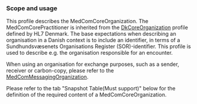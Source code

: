 ### Scope and usage 

This profile describes the MedComCoreOrganization. The MedComCorePractitioner is inherited from the [DkCoreOrganization](https://hl7.dk/fhir/core/2.0.0/StructureDefinition-dk-core-organization.html) profile defined by HL7 Denmark.
The base expectations when describing an organisation in a Danish context is to include an identifier, in terms of a Sundhundsvæsenets Organisations Register (SOR)-identifier. This profile is used to describe e.g. the organisation responsible for an encounter.

When using an organisation for exchange purposes, such as a sender, receiver or carbon-copy, please refer to the [MedComMessagingOrganization](http://medcomfhir.dk/ig/messaging/StructureDefinition-medcom-messaging-organization.html). 

Please refer to the tab "Snapshot Table(Must support)" below for the definition of the required content of a MedComCoreOrganization.